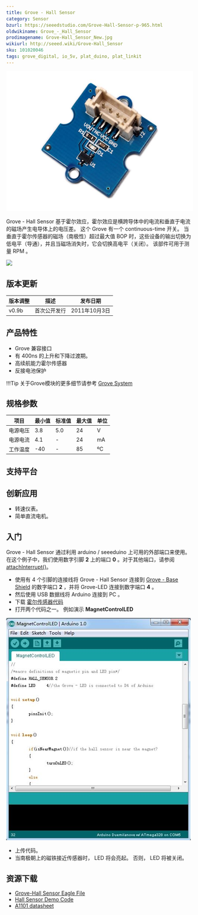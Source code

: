 ```yaml
---
title: Grove - Hall Sensor
category: Sensor
bzurl: https://seeedstudio.com/Grove-Hall-Sensor-p-965.html
oldwikiname: Grove_-_Hall_Sensor
prodimagename: Grove-Hall_Sensor_New.jpg
wikiurl: http://seeed.wiki/Grove-Hall_Sensor
sku: 101020046
tags: grove_digital, io_5v, plat_duino, plat_linkit
---
```


![](https://raw.githubusercontent.com/SeeedDocument/Grove-Hall_Sensor/master/img/Grove-Hall_Sensor_New.jpg)

Grove - Hall Sensor 基于霍尔效应，霍尔效应是横跨导体中的电流和垂直于电流的磁场产生电导体上的电压差。 这个 Grove 有一个 continuous-time 开关。 当垂直于霍尔传感器的磁场（南极性）超过最大值 BOP 时，这些设备的输出切换为低电平（导通），并且当磁场消失时，它会切换高电平（关闭）。 该部件可用于测量 RPM 。

[![](https://github.com/SeeedDocument/wiki_chinese/raw/master/docs/images/click_to_buy.PNG)](https://item.taobao.com/item.htm?spm=a1z10.3-c.w4002-11172317909.10.15f3e5efluXnfn&id=45555333014)


版本更新
---------------

| 版本调整 | 描述         | 发布日期    |
|----------|------------------------|------------|
| v0.9b    | 首次公开发行 | 2011年10月3日|


产品特性
--------

- Grove 兼容接口
- 有 400ns 的上升和下降过渡期。
- 高续航能力霍尔传感器
- 反接电池保护

!!!Tip
    关于Grove模块的更多细节请参考 [Grove System](http://seeed.wiki/Grove_System/)


规格参数
-------------

| 项目                 | 最小值 | 标准值 | 最大值 |单位 |
|-----------------------|-----|---------|-----|------|
| 电源电压       | 3.8 | 5.0     | 24  | V    |
| 电源电流       | 4.1 | -       | 24  | mA   |
| 工作温度 | -40 | -       | 85  | ºC   |

支持平台
-------------------

创新应用
-----------------

- 转速仪表。
- 简单直流电机。

入门
---------------

 Grove - Hall Sensor 通过利用 arduino / seeeduino 上可用的外部端口来使用。 在这个例子中，我们使用数字引脚 **2** 上的端口 **0** 。对于其他端口，请参阅 [attachInterrupt()](http://www.arduino.cc/en/Reference/AttachInterrupt)。

- 使用有 4 个引脚的连接线将 Grove - Hall Sensor 连接到 [Grove - Base Shield](https://item.taobao.com/item.htm?spm=a1z10.3-c.w4002-11172317909.10.3ff19e11crrag2&id=520233320144) 的数字端口 **2** ，并将 Grove-LED 连接到数字端口 **4** 。
- 然后使用 USB 数据线将 Arduino 连接到 PC 。
- 下载 [霍尔传感器代码](https://raw.githubusercontent.com/SeeedDocument/Grove-Hall_Sensor/master/res/Grove-Hall_Sensor_Demo_Code.zip)
- 打开两个代码之一。 例如演示 **MagnetControlLED**

![](https://raw.githubusercontent.com/SeeedDocument/Grove-Hall_Sensor/master/img/Hall_Sensor_Demo_Code.jpg)

- 上传代码。
- 当南极朝上的磁铁接近传感器时， LED 将会亮起。 否则， LED 将被关闭。

资源下载
---------

-   [Grove-Hall Sensor Eagle File](https://raw.githubusercontent.com/SeeedDocument/Grove-Hall_Sensor/master/res/Twig_Hall_Sensor_v0.9b.zip)
-   [Hall Sensor Demo Code](https://raw.githubusercontent.com/SeeedDocument/Grove-Hall_Sensor/master/res/Grove-Hall_Sensor_Demo_Code.zip)
-   [A1101 datasheet](http://www.allegromicro.com/en/Products/Part_Numbers/1101/1101.pdf)


<!-- This Markdown file was created from http://www.seeedstudio.com/wiki/Grove_-_Hall_Sensor -->
